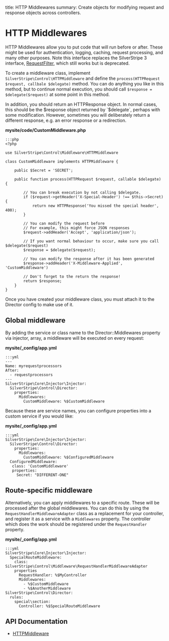 title: HTTP Middlewares
summary: Create objects for modifying request and response objects across controllers.

# HTTP Middlewares

HTTP Middlewares allow you to put code that will run before or after. These might be used for
authentication, logging, caching, request processing, and many other purposes. Note this interface
replaces the SilverStripe 3 interface, [RequestFilter](api:SilverStripe\Control\RequestFilter), which still works but is deprecated.

To create a middleware class, implement `SilverStripe\Control\HTTPMiddleware` and define the
`process(HTTPRequest $request, callbale $delegate)` method. You can do anything you like in this
method, but to continue normal execution, you should call `$response = $delegate($request)`
at some point in this method.

In addition, you should return an HTTPResponse object. In normal cases, this should be the
$response object returned by `$delegate`, perhaps with some modification. However, sometimes you
will deliberately return a different response, e.g. an error response or a redirection.

**mysite/code/CustomMiddleware.php**

	:::php
	<?php

    use SilverStripe\Control\Middleware\HTTPMiddleware

	class CustomMiddleware implements HTTPMiddleware {

        public $Secret = 'SECRET';

		public function process(HTTPRequest $request, callable $delegate) {

            // You can break execution by not calling $delegate.
            if ($request->getHeader('X-Special-Header') !== $this->Secret) {
                return new HTTPResponse('You missed the special header', 400);
            }
    
            // You can modify the request before 
            // For example, this might force JSON responses
            $request->addHeader('Accept', 'application/json');

            // If you want normal behaviour to occur, make sure you call $delegate($request)
            $response = $delegate($request);

            // You can modify the response after it has been generated
            $response->addHeader('X-Middleware-Applied', 'CustomMiddleware')

            // Don't forget to the return the response!
            return $response;
		}
	}

Once you have created your middleware class, you must attach it to the Director config to make
use of it.

## Global middleware

By adding the service or class name to the Director::Middlewares property via injector,
array, a middleware will be executed on every request:

**mysite/_config/app.yml**


	:::yml
    ---
    Name: myrequestprocessors
    After:
      - requestprocessors
    ---
    SilverStripe\Core\Injector\Injector:
      SilverStripe\Control\Director:
        properties:
          Middlewares:
            CustomMiddleware: %$CustomMiddleware


Because these are service names, you can configure properties into a custom service if you would
like:

**mysite/_config/app.yml**

    :::yml
    SilverStripe\Core\Injector\Injector:
      SilverStripe\Control\Director:
        properties:
          Middlewares:
            CustomMiddleware: %$ConfiguredMiddleware
      ConfiguredMiddleware:
       class: 'CustomMiddleware'
       properties:
         Secret: "DIFFERENT-ONE"

## Route-specific middleware

Alternatively, you can apply middlewares to a specific route. These will be processed after the
global middlewares. You can do this by using the `RequestHandlerMiddlewareAdapter` class
as a replacement for your controller, and register it as a service with a `Middlewares`
property. The controller which does the work should be registered under the
`RequestHandler` property.

**mysite/_config/app.yml**

    :::yml
    SilverStripe\Core\Injector\Injector:
      SpecialRouteMiddleware:
        class: SilverStripe\Control\Middleware\RequestHandlerMiddlewareAdapter
        properties
          RequestHandler: %$MyController
          Middlewares:
            - %$CustomMiddleware
            - %$AnotherMiddleware
    SilverStripe\Control\Director:
      rules:
        special\section:
          Controller: %$SpecialRouteMiddleware

## API Documentation

* [HTTPMiddleware](api:SilverStripe\Control\HTTPMiddleware)
